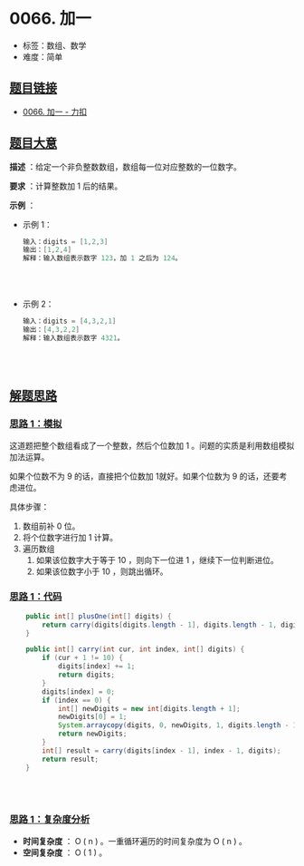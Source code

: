 0066\. 加一
=========

*   标签：数组、数学
*   难度：简单

[题目链接](#题目链接)
-------------

*   [0066\. 加一 - 力扣](https://leetcode.cn/problems/plus-one/)

[题目大意](#题目大意)
-------------

**描述** ：给定一个非负整数数组，数组每一位对应整数的一位数字。

**要求** ：计算整数加 1  后的结果。

**示例** ：

* 示例 1：

  ```java
  输入：digits = [1,2,3]
  输出：[1,2,4]
  解释：输入数组表示数字 123，加 1 之后为 124。
  ```


  ​                            
  ​                        

*   示例 2：

    ```java
    输入：digits = [4,3,2,1]
    输出：[4,3,2,2]
    解释：输入数组表示数字 4321。
    ```
    
    
    ​                            
    ​                        

[解题思路](#解题思路)
-------------

### [思路 1：模拟](#思路-1-模拟)

这道题把整个数组看成了一个整数，然后个位数加 1  。问题的实质是利用数组模拟加法运算。

如果个位数不为 9  的话，直接把个位数加 1就好。如果个位数为 9 的话，还要考虑进位。

具体步骤：

1.  数组前补 0  位。
2.  将个位数字进行加 1  计算。
3.  遍历数组
    1.  如果该位数字大于等于 10 ，则向下一位进 1  ，继续下一位判断进位。
    2.  如果该位数字小于 10 ，则跳出循环。

### [思路 1：代码](#思路-1-代码)

```java
    public int[] plusOne(int[] digits) {
        return carry(digits[digits.length - 1], digits.length - 1, digits);
    }

    public int[] carry(int cur, int index, int[] digits) {
        if (cur + 1 != 10) {
            digits[index] += 1;
            return digits;
        }
        digits[index] = 0;
        if (index == 0) {
            int[] newDigits = new int[digits.length + 1];
            newDigits[0] = 1;
            System.arraycopy(digits, 0, newDigits, 1, digits.length - 1);
            return newDigits;
        }
        int[] result = carry(digits[index - 1], index - 1, digits);
        return result;
    }
```


​                                
​                            

### [思路 1：复杂度分析](#思路-1-复杂度分析)

*   **时间复杂度** ： O ( n ) 。一重循环遍历的时间复杂度为 O ( n )  。
*   **空间复杂度** ： O ( 1 )  。
